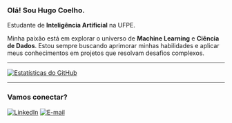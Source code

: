 ### Olá! Sou Hugo Coelho.

Estudante de **Inteligência Artificial** na UFPE.

Minha paixão está em explorar o universo de **Machine Learning** e **Ciência de Dados**. Estou sempre buscando aprimorar minhas habilidades e aplicar meus conhecimentos em projetos que resolvam desafios complexos.

---

[![Estatísticas do GitHub](https://github-readme-stats.vercel.app/api?username=HugoCBL&show_icons=true&theme=default)](https://github.com/anuraghazra/github-readme-stats)

---

### Vamos conectar?
[![LinkedIn](https://img.shields.io/badge/LinkedIn-0077B5?style=for-the-badge&logo=linkedin&logoColor=white)](https://www.linkedin.com/in/hugo-coelho-2458bb263?utm_source=share&utm_campaign=share_via&utm_content=profile&utm_medium=android_app)
[![E-mail](https://img.shields.io/badge/Email-D14836?style=for-the-badge&logo=gmail&logoColor=white)](mailto:hugocoelho2002@gmail.com)
